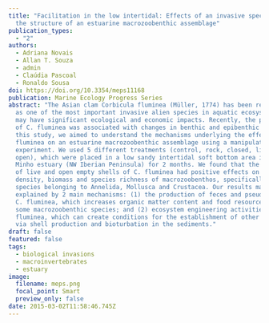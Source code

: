 ```yaml
---
title: "Facilitation in the low intertidal: Effects of an invasive species on
  the structure of an estuarine macrozoobenthic assemblage"
publication_types:
  - "2"
authors:
  - Adriana Novais
  - Allan T. Souza
  - admin
  - Claúdia Pascoal
  - Ronaldo Sousa
doi: https://doi.org/10.3354/meps11168
publication: Marine Ecology Progress Series
abstract: "The Asian clam Corbicula fluminea (Müller, 1774) has been recognized
  as one of the most important invasive alien species in aquatic ecosystems and
  may have significant ecological and economic impacts. Recently, the presence
  of C. fluminea was associated with changes in benthic and epibenthic fauna. In
  this study, we aimed to understand the mechanisms underlying the effects of C.
  fluminea on an estuarine macrozoobenthic assemblage using a manipulative
  experiment. We used 5 different treatments (control, rock, closed, live,
  open), which were placed in a low sandy intertidal soft bottom area in the
  Minho estuary (NW Iberian Peninsula) for 2 months. We found that the presence
  of live and open empty shells of C. fluminea had positive effects on the
  density, biomass and species richness of macrozoobenthos, specifically on
  species belonging to Annelida, Mollusca and Crustacea. Our results may be
  explained by 2 main mechanisms: (1) the production of feces and pseudofeces by
  C. fluminea, which increases organic matter content and food resources for
  some macrozoobenthic species; and (2) ecosystem engineering activities by C.
  fluminea, which can create conditions for the establishment of other species
  via shell production and bioturbation in the sediments."
draft: false
featured: false
tags:
  - biological invasions
  - macroinvertebrates
  - estuary
image:
  filename: meps.png
  focal_point: Smart
  preview_only: false
date: 2015-03-02T11:58:46.745Z
---
```

